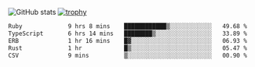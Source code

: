 ![GitHub stats](https://github-readme-stats.vercel.app/api?username=ksk001100&show_icons=true&theme=tokyonight)
[![trophy](https://github-profile-trophy.vercel.app/?username=ksk001100&theme=onedark)](https://github.com/ryo-ma/github-profile-trophy)

<!--START_SECTION:waka-->

```txt
Ruby             9 hrs 8 mins    ████████████▒░░░░░░░░░░░░   49.68 %
TypeScript       6 hrs 14 mins   ████████▒░░░░░░░░░░░░░░░░   33.89 %
ERB              1 hr 16 mins    █▓░░░░░░░░░░░░░░░░░░░░░░░   06.93 %
Rust             1 hr            █▒░░░░░░░░░░░░░░░░░░░░░░░   05.47 %
CSV              9 mins          ▒░░░░░░░░░░░░░░░░░░░░░░░░   00.90 %
```

<!--END_SECTION:waka-->
